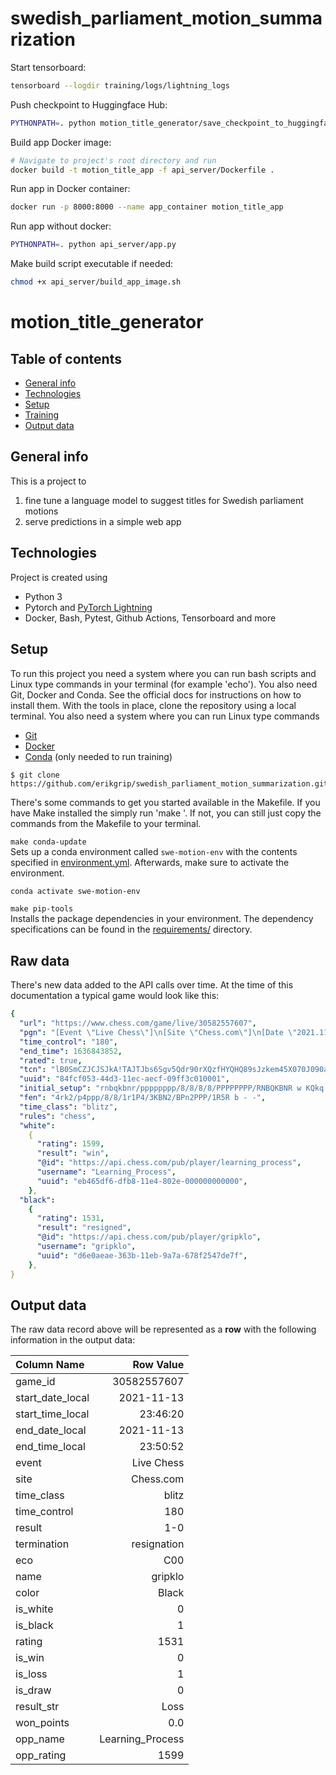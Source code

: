 # swedish_parliament_motion_summarization

Start tensorboard:

```bash
tensorboard --logdir training/logs/lightning_logs
```

Push checkpoint to Huggingface Hub:

```bash
PYTHONPATH=. python motion_title_generator/save_checkpoint_to_huggingface.py --version=2 --hf_model="erikgrip2/mt5-finetuned-for-motion-title"  --hf_user="erikgrip2"
```

Build app Docker image:

```bash
# Navigate to project's root directory and run
docker build -t motion_title_app -f api_server/Dockerfile .
```

Run app in Docker container:

```bash
docker run -p 8000:8000 --name app_container motion_title_app
```

Run app without docker:

```bash
PYTHONPATH=. python api_server/app.py
```

Make build script executable if needed:

```bash
chmod +x api_server/build_app_image.sh
```

# motion_title_generator

## Table of contents

- [General info](#general-info)
- [Technologies](#technologies)
- [Setup](#setup)
- [Training](#training)
- [Output data](#output-data)

## General info

This is a project to

1. fine tune a language model to suggest titles for Swedish parliament motions
2. serve predictions in a simple web app

## Technologies

Project is created using

- Python 3
- Pytorch and [PyTorch Lightning](https://lightning.ai/docs/pytorch/latest/)
- Docker, Bash, Pytest, Github Actions, Tensorboard and more

## Setup

To run this project you need a system where you can run bash scripts and Linux type commands in your terminal (for example 'echo'). You also need Git, Docker and Conda. See the official docs for instructions on how to install them. With the tools in place, clone the repository using a local terminal. You also need a system where you can run Linux type commands 
* [Git](https://git-scm.com/book/en/v2/Getting-Started-Installing-Git)
* [Docker](https://docs.docker.com/get-docker/)
* [Conda](https://docs.conda.io/projects/conda/en/latest/user-guide/install/index.html) (only needed to run training)

```
$ git clone https://github.com/erikgrip/swedish_parliament_motion_summarization.git
```

There's some commands to get you started available in the Makefile. If you have Make installed the simply run 'make <command>'. If not, you can still just copy the commands from the Makefile to your terminal.

`make conda-update`  
Sets up a conda environment called `swe-motion-env` with the contents specified in [environment.yml](environment.yml). Afterwards, make sure to activate the environment.
```bash
conda activate swe-motion-env
```
`make pip-tools`  
Installs the package dependencies in your environment. The dependency specifications can be found in the [requirements/](requirements/) directory.


## Raw data

There's new data added to the API calls over time. At the time of this documentation a typical game would look like this:

```yaml
{
  "url": "https://www.chess.com/game/live/30582557607",
  "pgn": "[Event \"Live Chess\"]\n[Site \"Chess.com\"]\n[Date \"2021.11.13\"]\n[Round \"-\"]\n[White \"Learning_Process\"]\n[Black \"gripklo\"]\n[Result  \"1-0\"]\n[CurrentPosition \"4rk2/p4ppp/8/8/1r1P4/3KBN2/BPn2PPP/1R5R b - -\"]\n[Timezone \"UTC\"]\n[ECO \"C00\"]\n[ECOUrl \"https://www.chess.com/openings/French-Defense-Normal-Variation\"]\n[UTCDate \"2021.11.13\"]\n[UTCTime \"22:46:20\"]\n[WhiteElo \"1599\"]\n[BlackElo \"1531\"]\n[TimeControl \"180\"]\n[Termination \"Learning_Process won by resignation\"]\n[StartTime \"22:46:20\"]\n[EndDate \"2021.11.13\"]\n[EndTime \"22:50:52\"]\n[Link \"https://www.chess.com/game/live/30582557607\"]\n\n1. d4 {[%clk 0:02:57]} 1... e6 {[%clk 0:02:58.7]} 2. e4 {[%clk 0:02:56]} 2... d5 {[%clk 0:02:56.8]} 3. exd5 {[%clk 0:02:54]} 3... exd5 {[%clk 0:02:55.5]} 4. c4 {[%clk 0:02:53.9]} 4... Nf6 {[%clk 0:02:53.8]} 5. cxd5 {[%clk 0:02:52.7]} 5... Nxd5 {[%clk 0:02:52.4]} 6. Nc3 {[%clk 0:02:51.6]} 6... Be6 {[%clk 0:02:47.5]} 7. Nf3 {[%clk 0:02:50]} 7... Nc6 {[%clk 0:02:42]} 8. Qb3 {[%clk 0:02:45.8]} 8... Be7 {[%clk 0:02:25.5]} 9. Qxb7 {[%clk 0:02:44]} 9... Ncb4 {[%clk 0:01:59.5]} 10. Bb5+ {[%clk 0:02:39.5]} 10... c6 {[%clk 0:01:45.4]} 11. Bxc6+ {[%clk 0:02:37.6]} 11... Kf8 {[%clk 0:01:22.7]} 12. Nxd5 {[%clk 0:02:22.6]} 12... Nc2+ {[%clk 0:01:11.2]} 13. Ke2 {[%clk 0:02:20.8]} 13... Rb8 {[%clk 0:01:00.1]} 14. Qxe7+ {[%clk 0:02:15.1]} 14... Qxe7 {[%clk 0:00:56.5]} 15. Nxe7 {[%clk 0:02:14]} 15... Kxe7 {[%clk 0:00:54.7]} 16. Rb1 {[%clk 0:02:06]} 16... Bxa2 {[%clk 0:00:52.6]} 17. Bf4 {[%clk 0:02:00.7]} 17... Rbc8 {[%clk 0:00:46.4]} 18. Bb7 {[%clk 0:01:49.1]} 18... Rc4 {[%clk 0:00:35]} 19. Bd5 {[%clk 0:01:45.5]} 19... Rb4 {[%clk 0:00:26.8]} 20. Bxa2 {[%clk 0:01:43.3]} 20... Re8 {[%clk 0:00:20.8]} 21. Be3 {[%clk 0:01:36.5]} 21... Kf8 {[%clk 0:00:17.9]} 22. Kd3 {[%clk 0:01:33.8]} 1-0\n",
  "time_control": "180",
  "end_time": 1636843852,
  "rated": true,
  "tcn": "lB0SmCZJCJSJkA!TAJTJbs6Sgv5Qdr90rXQzfHYQHQ89sJzkem45X070J090abSicD56QX6AXJAzJi?8Du09mt",
  "uuid": "84fcf053-44d3-11ec-aecf-09ff3c010001",
  "initial_setup": "rnbqkbnr/pppppppp/8/8/8/8/PPPPPPPP/RNBQKBNR w KQkq - 0 1",
  "fen": "4rk2/p4ppp/8/8/1r1P4/3KBN2/BPn2PPP/1R5R b - -",
  "time_class": "blitz",
  "rules": "chess",
  "white":
    {
      "rating": 1599,
      "result": "win",
      "@id": "https://api.chess.com/pub/player/learning_process",
      "username": "Learning_Process",
      "uuid": "eb465df6-dfb8-11e4-802e-000000000000",
    },
  "black":
    {
      "rating": 1531,
      "result": "resigned",
      "@id": "https://api.chess.com/pub/player/gripklo",
      "username": "gripklo",
      "uuid": "d6e0aeae-363b-11eb-9a7a-678f2547de7f",
    },
}
```

## Output data

The raw data record above will be represented as a **row** with the following information in the output data:

| Column Name      |        Row Value |
| :--------------- | ---------------: |
| game_id          |      30582557607 |
| start_date_local |       2021-11-13 |
| start_time_local |         23:46:20 |
| end_date_local   |       2021-11-13 |
| end_time_local   |         23:50:52 |
| event            |       Live Chess |
| site             |        Chess.com |
| time_class       |            blitz |
| time_control     |              180 |
| result           |              1-0 |
| termination      |      resignation |
| eco              |              C00 |
| name             |          gripklo |
| color            |            Black |
| is_white         |                0 |
| is_black         |                1 |
| rating           |             1531 |
| is_win           |                0 |
| is_loss          |                1 |
| is_draw          |                0 |
| result_str       |             Loss |
| won_points       |              0.0 |
| opp_name         | Learning_Process |
| opp_rating       |             1599 |
